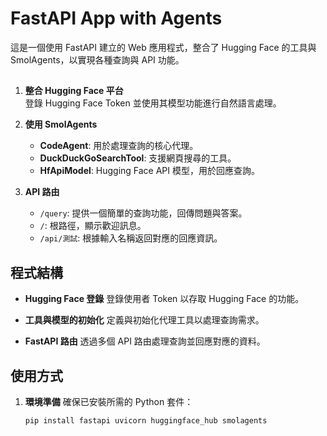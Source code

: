 # FastAPI App with Agents

這是一個使用 FastAPI 建立的 Web 應用程式，整合了 Hugging Face 的工具與 SmolAgents，以實現各種查詢與 API 功能。

## 

1. **整合 Hugging Face 平台**  
   登錄 Hugging Face Token 並使用其模型功能進行自然語言處理。

2. **使用 SmolAgents**  
   - **CodeAgent**: 用於處理查詢的核心代理。
   - **DuckDuckGoSearchTool**: 支援網頁搜尋的工具。
   - **HfApiModel**: Hugging Face API 模型，用於回應查詢。

3. **API 路由**  
   - `/query`: 提供一個簡單的查詢功能，回傳問題與答案。
   - `/`: 根路徑，顯示歡迎訊息。
   - `/api/測試`: 根據輸入名稱返回對應的回應資訊。

## 程式結構

- **Hugging Face 登錄**
  登錄使用者 Token 以存取 Hugging Face 的功能。

- **工具與模型的初始化**
  定義與初始化代理工具以處理查詢需求。

- **FastAPI 路由**
  透過多個 API 路由處理查詢並回應對應的資料。

## 使用方式

1. **環境準備**
   確保已安裝所需的 Python 套件：
   ```bash
   pip install fastapi uvicorn huggingface_hub smolagents
